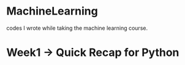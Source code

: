 # MachineLearning
codes I wrote while taking the machine learning course.

# Week1 -> Quick Recap for Python
